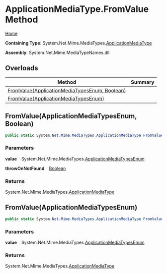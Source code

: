 # ApplicationMediaType\.FromValue Method

[Home](../../../README.md)

**Containing Type**: System\.Net\.Mime\.MediaTypes\.[ApplicationMediaType](../README.md)

**Assembly**: System\.Net\.Mime\.MediaTypeNames\.dll

## Overloads

| Method | Summary |
| ------ | ------- |
| [FromValue(ApplicationMediaTypesEnum, Boolean)](#1668621102) | |
| [FromValue(ApplicationMediaTypesEnum)](#2487834702) | |

<a id="1668621102"></a>

## FromValue\(ApplicationMediaTypesEnum, Boolean\) 

```csharp
public static System.Net.Mime.MediaTypes.ApplicationMediaType FromValue(System.Net.Mime.MediaTypes.ApplicationMediaTypesEnum value, bool throwOnNotFound)
```

### Parameters

**value** &ensp; System\.Net\.Mime\.MediaTypes\.[ApplicationMediaTypesEnum](../../ApplicationMediaTypesEnum/README.md)

**throwOnNotFound** &ensp; [Boolean](https://docs.microsoft.com/en-us/dotnet/api/system.boolean)

### Returns

System\.Net\.Mime\.MediaTypes\.[ApplicationMediaType](../README.md)

<a id="2487834702"></a>

## FromValue\(ApplicationMediaTypesEnum\) 

```csharp
public static System.Net.Mime.MediaTypes.ApplicationMediaType FromValue(System.Net.Mime.MediaTypes.ApplicationMediaTypesEnum value)
```

### Parameters

**value** &ensp; System\.Net\.Mime\.MediaTypes\.[ApplicationMediaTypesEnum](../../ApplicationMediaTypesEnum/README.md)

### Returns

System\.Net\.Mime\.MediaTypes\.[ApplicationMediaType](../README.md)

